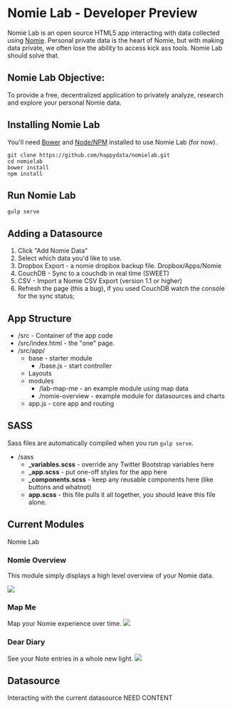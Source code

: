 # Nomie Lab - Developer Preview

Nomie Lab is an open source HTML5 app interacting with data collected using [Nomie](http://nomie.io). Personal private data is the heart of Nomie, but with making data private, we often lose the ability to access kick ass tools. Nomie Lab should solve that.

## Nomie Lab Objective:
To provide a free, decentralized application to privately analyze, research and explore your personal Nomie data.

## Installing Nomie Lab

You'll need [Bower](https://bower.io) and [Node/NPM](https://nodejs.org/en/) installed to use Nomie Lab (for now).

```
git clone https://github.com/happydata/nomielab.git
cd nomielab
bower install
npm install
```

## Run Nomie Lab

```
gulp serve
```

## Adding a Datasource

1. Click "Add Nomie Data"
2. Select which data you'd like to use.
  1. Dropbox Export - a nomie dropbox backup file. Dropbox/Apps/Nomie
  2. CouchDB - Sync to a couchdb in real time (SWEET)
  3. CSV - Import a Nomie CSV Export (version 1.1 or higher)
3. Refresh the page (this a bug), if you used CouchDB watch the console for the sync status;

## App Structure

- /src - Container of the app code
- /src/index.html - the "one" page.
- /src/app/
  - base - starter module
      - /base.js - start controller
  - Layouts
  - modules
      - /lab-map-me - an example module using map data
      - /nomie-overview - example module for datasources and charts
  - app.js - core app and routing

## SASS

Sass files are automatically compiled when you run `gulp serve`.

- /sass
	- **_variables.scss** - override any Twitter Bootstrap variables here
	- **_app.scss** - put one-off styles for the app here
	- **_components.scss** - keep any reusable components here (like buttons and whatnot)
	- **app.scss** - this file pulls it all together, you should leave this file alone.


## Current Modules
Nomie Lab

### Nomie Overview
This module simply displays a high level overview of your Nomie data.

![](http://snap.icorbin.com/Screen-Shot-2015-11-26-12-25-41.png)

### Map Me
Map your Nomie experience over time.
![](http://snap.icorbin.com/Screen-Shot-2015-11-26-12-29-48.png)

### Dear Diary
See your Note entries in a whole new light.
![](http://snap.icorbin.com/Screen-Shot-2015-11-27-14-02-59.png)

## Datasource
Interacting with the current datasource
NEED CONTENT
